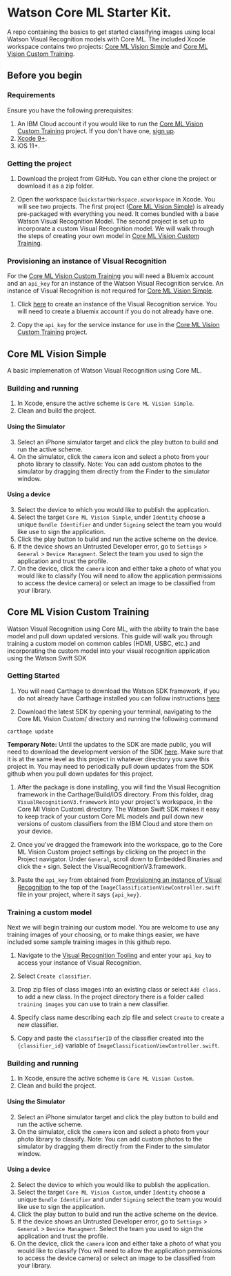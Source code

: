 # Watson Core ML Starter Kit.
A repo containing the basics to get started classifying images using local Watson Visual Recognition models with Core ML. The included Xcode workspace contains two projects: [Core ML Vision Simple](#core-ml-vision-simple) and [Core ML Vision Custom Training](#core-ml-vision-custom-training).






## Before you begin
### Requirements
Ensure you have the following prerequisites:
1. An IBM Cloud account if you would like to run the [Core ML Vision Custom Training](#core-ml-vision-custom-training) project. If you don't have one, [sign up][ibm_cloud_registration].
1. [Xcode 9+][xcode_download].
1. iOS 11+.

### Getting the project
1. Download the project from GitHub. You can either clone the project or download it as a zip folder.

1. Open the workspace `QuickstartWorkspace.xcworkspace` in Xcode. You will see two projects. The first project ([Core ML Vision Simple](#core-ml-vision-simple)) is already pre-packaged with everything you need. It comes bundled with a base Watson Visual Recognition Model. The second project is set up to incorporate a custom Visual Recognition model. We will walk through the steps of creating your own model in [Core ML Vision Custom Training](#core-ml-vision-custom-training). 

### Provisioning an instance of Visual Recognition
For the [Core ML Vision Custom Training](#core-ml-vision-custom-training) you will need a Bluemix account and an `api_key` for an instance of the Watson Visual Recognition service. An instance of Visual Recognition is not required for [Core ML Vision Simple](#core-ml-vision-simple).
1. Click <a href="https://console.bluemix.net/registration/trial/?target=%2Fdeveloper%2Fwatson%2Fcreate-project%3Fservices%3Dwatson_vision_combined%26action%3Dcreate%26hideTours%3Dtrue" target="blank">here</a> to create an instance of the Visual Recognition service. You will need to create a bluemix account if you do not already have one.

1. Copy the `api_key` for the service instance for use in the [Core ML Vision Custom Training](#core-ml-vision-custom-training) project.






## Core ML Vision Simple
A basic implemenation of Watson Visual Recognition using Core ML.

### Building and running
1. In Xcode, ensure the active scheme is `Core ML Vision Simple`.
1. Clean and build the project.

#### Using the Simulator

3. Select an iPhone simulator target and click the play button to build and run the active scheme.
4. On the simulator, click the `camera` icon and select a photo from your photo library to classify. Note: You can add custom photos to the simulator by dragging them directly from the Finder to the simulator window.

#### Using a device

3. Select the device to which you would like to publish the application. 
4. Select the target `Core ML Vision Simple`, under `Identity` choose a unique `Bundle Identifier` and under `Signing` select the team you would like use to sign the application.
5. Click the play button to build and run the active scheme on the device.
6. If the device shows an Untrusted Developer error, go to `Settings` > `General` > `Device Managment`. Select the team you used to sign the application and trust the profile.
7. On the device, click the `camera` icon and either take a photo of what you would like to classify (You will need to allow the application permissions to access the device camera) or select an image to be classified from your library. 






## Core ML Vision Custom Training
Watson Visual Recognition using Core ML, with the ability to train the base model and pull down updated versions. This guide will walk you through training a custom model on common cables (HDMI, USBC, etc.) and incorporating the custom model into your visual recognition application using the Watson Swift SDK

### Getting Started
1. You will need Carthage to download the Watson SDK framework, if you do not already have Carthage installed you can follow instructions [here](https://github.com/Carthage/Carthage#installing-carthage)

1. Download the latest SDK by opening your terminal, navigating to the Core ML Vision Custom/ directory and running the following command
```
carthage update
```
**Temporary Note:** Until the updates to the SDK are made public, you will need to download the development version of the SDK [here](https://github.ibm.com/watson-embed-partnerships/pluto-swift-sdk). Make sure that it is at the same level as this project in whatever directory you save this project in. You may need to periodically pull down updates from the SDK github when you pull down updates for this project.

1. After the package is done installing, you will find the Visual Recognition framework in the Carthage/Build/iOS directory. From this folder, drag `VisualRecognitionV3.framework` into your project's workspace, in the Core Ml Vision Custom\ directory. The Watson Swift SDK makes it easy to keep track of your custom Core ML models and pull down new versions of custom classifiers from the IBM Cloud and store them on your device.

1. Once you've dragged the framework into the workspace, go to the Core ML Vision Custom project settings by clicking on the project in the Project navigator. Under `General`, scroll down to Embedded Binaries and click the `+` sign. Select the VisualRecognitionV3.framework.

1. Paste the `api_key` from obtained from [Provisioning an instance of Visual Recognition](#provisioning-an-instance-of-visual-recognition) to the top of the `ImageClassificationViewController.swift` file in your project, where it says `{api_key}`. 

### Training a custom model
Next we will begin training our custom model. You are welcome to use any training images of your choosing, or to make things easier, we have included some sample training images in this github repo.

1. Navigate to the [Visual Recognition Tooling][vr_tooling] and enter your `api_key` to access your instance of Visual Recognition.

1. Select `Create classifier`.

1. Drop zip files of class images into an existing class or select `Add class.` to add a new class. In the project directory there is a folder called `training images` you can use to train a new classifier.

1. Specify class name describing each zip file and select `Create` to create a new classifier.

1. Copy and paste the `classifierID` of the classifier created into the `{classifier_id}` variable of `ImageClassificationViewController.swift`.

### Building and running
1. In Xcode, ensure the active scheme is `Core ML Vision Custom`.
1. Clean and build the project.

#### Using the Simulator

2. Select an iPhone simulator target and click the play button to build and run the active scheme.
3. On the simulator, click the `camera` icon and select a photo from your photo library to classify. Note: You can add custom photos to the simulator by dragging them directly from the Finder to the simulator window.

#### Using a device

2. Select the device to which you would like to publish the application. 
3. Select the target `Core ML Vision Custom`, under `Identity` choose a unique `Bundle Identifier` and under `Signing` select the team you would like use to sign the application.
4. Click the play button to build and run the active scheme on the device.
5. If the device shows an Untrusted Developer error, go to `Settings` > `General` > `Device Managment`. Select the team you used to sign the application and trust the profile.
6. On the device, click the `camera` icon and either take a photo of what you would like to classify (You will need to allow the application permissions to access the device camera) or select an image to be classified from your library. 

[ibm_cloud_registration]: http://bluemix.net/registration
[xcode_download]: https://developer.apple.com/xcode/downloads/
[vr_tooling]: https://watson-visual-recognition.ng.bluemix.net/